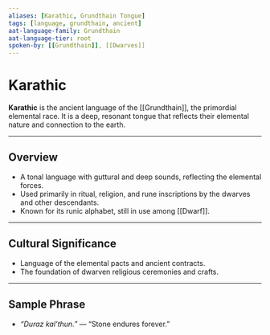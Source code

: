 ```yaml
---
aliases: [Karathic, Grundthain Tongue]
tags: [language, grundthain, ancient]
aat-language-family: Grundthain
aat-language-tier: root
spoken-by: [[Grundthain]], [[Dwarves]]
---
```


# Karathic

**Karathic** is the ancient language of the [[Grundthain]], the primordial elemental race. It is a deep, resonant tongue that reflects their elemental nature and connection to the earth.

---

## Overview

- A tonal language with guttural and deep sounds, reflecting the elemental forces.
- Used primarily in ritual, religion, and rune inscriptions by the dwarves and other descendants.
- Known for its runic alphabet, still in use among [[Dwarf]].

---

## Cultural Significance

- Language of the elemental pacts and ancient contracts.
- The foundation of dwarven religious ceremonies and crafts.

---

## Sample Phrase

- *“Duraz kal’thun.”* — “Stone endures forever.”
